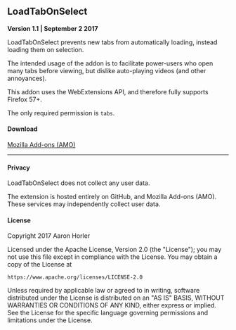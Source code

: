 ## LoadTabOnSelect
**Version 1.1  | September 2 2017**

LoadTabOnSelect prevents new tabs from automatically loading, instead loading them on selection.

The intended usage of the addon is to facilitate power-users who open many tabs before viewing, but dislike auto-playing videos (and other annoyances).

This addon uses the WebExtensions API, and therefore fully supports Firefox 57+.

The only required permission is `tabs`.

#### Download

[Mozilla Add-ons (AMO)](https://addons.mozilla.org/en-US/firefox/addon/loadtabonselect/)

---

#### Privacy

LoadTabOnSelect does not collect any user data. 

The extension is hosted entirely on GitHub, and Mozilla Add-ons (AMO). These services may independently collect user data.

#### License

Copyright 2017 Aaron Horler

Licensed under the Apache License, Version 2.0 (the "License");
you may not use this file except in compliance with the License.
You may obtain a copy of the License at

    https://www.apache.org/licenses/LICENSE-2.0

Unless required by applicable law or agreed to in writing, software
distributed under the License is distributed on an "AS IS" BASIS,
WITHOUT WARRANTIES OR CONDITIONS OF ANY KIND, either express or implied.
See the License for the specific language governing permissions and
limitations under the License.
